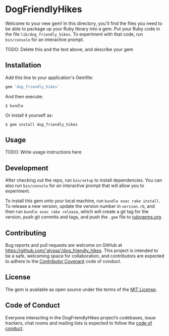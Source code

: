 # DogFriendlyHikes

Welcome to your new gem! In this directory, you'll find the files you need to be able to package up your Ruby library into a gem. Put your Ruby code in the file `lib/dog_friendly_hikes`. To experiment with that code, run `bin/console` for an interactive prompt.

TODO: Delete this and the text above, and describe your gem

## Installation

Add this line to your application's Gemfile:

```ruby
gem 'dog_friendly_hikes'
```

And then execute:

    $ bundle

Or install it yourself as:

    $ gem install dog_friendly_hikes

## Usage

TODO: Write usage instructions here

## Development

After checking out the repo, run `bin/setup` to install dependencies. You can also run `bin/console` for an interactive prompt that will allow you to experiment.

To install this gem onto your local machine, run `bundle exec rake install`. To release a new version, update the version number in `version.rb`, and then run `bundle exec rake release`, which will create a git tag for the version, push git commits and tags, and push the `.gem` file to [rubygems.org](https://rubygems.org).

## Contributing

Bug reports and pull requests are welcome on GitHub at https://github.com/'alyssa'/dog_friendly_hikes. This project is intended to be a safe, welcoming space for collaboration, and contributors are expected to adhere to the [Contributor Covenant](http://contributor-covenant.org) code of conduct.

## License

The gem is available as open source under the terms of the [MIT License](https://opensource.org/licenses/MIT).

## Code of Conduct

Everyone interacting in the DogFriendlyHikes project’s codebases, issue trackers, chat rooms and mailing lists is expected to follow the [code of conduct](https://github.com/'alyssa'/dog_friendly_hikes/blob/master/CODE_OF_CONDUCT.md).
